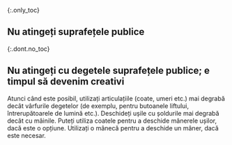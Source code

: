 {:.only_toc} 
 ## Nu atingeți suprafețele publice 

 {:.dont.no_toc} 
 ## Nu atingeți cu degetele suprafețele publice; e timpul să devenim creativi 

Atunci când este posibil, utilizați articulațiile (coate, umeri etc.) mai degrabă decât vârfurile degetelor (de exemplu, pentru butoanele liftului, întrerupătoarele de lumină etc.). Deschideți ușile cu șoldurile mai degrabă decât cu mâinile. Puteți utiliza coatele pentru a deschide mânerele ușilor, dacă este o opțiune. Utilizați o mânecă pentru a deschide un mâner, dacă este necesar. 
